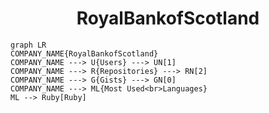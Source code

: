 <h1 align="center">RoyalBankofScotland</h1>

```mermaid
graph LR
COMPANY_NAME{RoyalBankofScotland}
COMPANY_NAME ---> U{Users} ---> UN[1]
COMPANY_NAME ---> R{Repositories} ---> RN[2]
COMPANY_NAME ---> G{Gists} ---> GN[0]
COMPANY_NAME ---> ML{Most Used<br>Languages}
ML --> Ruby[Ruby]
```

